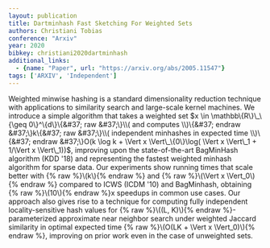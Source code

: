 ```yaml
---
layout: publication
title: Dartminhash Fast Sketching For Weighted Sets
authors: Christiani Tobias
conference: "Arxiv"
year: 2020
bibkey: christiani2020dartminhash
additional_links:
  - {name: "Paper", url: "https://arxiv.org/abs/2005.11547"}
tags: ['ARXIV', 'Independent']
---
```

Weighted minwise hashing is a standard dimensionality reduction technique with applications to similarity search and large-scale kernel machines. We introduce a simple algorithm that takes a weighted set $x \in \mathbb\{R\}\_\{\geq 0\}^\{d\}\{&#37; raw &#37;\}\\( and computes \\)\{&#37; endraw &#37;\}k\{&#37; raw &#37;\}\\( independent minhashes in expected time \\)\{&#37; endraw &#37;\}O(k \log k + \Vert x \Vert\_\{0\}\log( \Vert x \Vert\_1 + 1/\Vert x \Vert\_1))$, improving upon the state-of-the-art BagMinHash algorithm (KDD '18) and representing the fastest weighted minhash algorithm for sparse data. Our experiments show running times that scale better with \{&#37; raw &#37;\}\\(k\\)\{&#37; endraw &#37;\} and \{&#37; raw &#37;\}\\(\Vert x \Vert\_0\\)\{&#37; endraw &#37;\} compared to ICWS (ICDM '10) and BagMinhash, obtaining \{&#37; raw &#37;\}\\(10\\)\{&#37; endraw &#37;\}x speedups in common use cases. Our approach also gives rise to a technique for computing fully independent locality-sensitive hash values for \{&#37; raw &#37;\}\\((L, K)\\)\{&#37; endraw &#37;\}-parameterized approximate near neighbor search under weighted Jaccard similarity in optimal expected time \{&#37; raw &#37;\}\\(O(LK + \Vert x \Vert\_0)\\)\{&#37; endraw &#37;\}, improving on prior work even in the case of unweighted sets.
